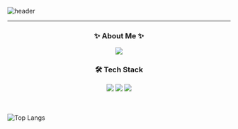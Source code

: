 
![header](https://capsule-render.vercel.app/api?type=wave&color=auto&height=300&section=header&text=yuha00e&fontSize=90)

-----

<h3 align="center"> ✨ About Me ✨ </h3>
<div align='center'>
	<a href="https://yuha00e.tistory.com/"><img src="https://img.shields.io/badge/tistory-EC4815?style=flat-square&logo=tistory&logoColor=white"/></a>
</div>


<h3 align="center"> 🛠 Tech Stack </h3>
<div align='center'>
	<img src="https://img.shields.io/badge/java-F7DF1E?style=for-the-badge&logo=java&logoColor=white"/> <img src="https://img.shields.io/badge/spring-6DB33F?style=for-the-badge&logo=spring&logoColor=white"/> <img src="https://img.shields.io/badge/springboot-6DB33F?style=for-the-badge&logo=springboot&logoColor=white"/> 
</div>

<br>
<br>

![Top Langs](https://github-readme-stats.vercel.app/api/top-langs/?username=yuha00e&layout=compact&theme=nightowl)


<!--
**yuha00e/yuha00e** is a ✨ _special_ ✨ repository because its `README.md` (this file) appears on your GitHub profile.

나중에 사용할 부분 모아두기!

capsule-render 만들어둔 버전 (나중에 사용하기!)
![header](https://capsule-render.vercel.app/api?type=wave&color=auto&height=300&section=header&text=yuha00e&fontSize=90)

자기소개 프레임(Hello!+I'm+yuha!)
[![Typing SVG](https://readme-typing-svg.demolab.com?font=Fira+Code&pause=1000&random=false&width=435&lines=Hello!+I'm+yuha!)](https://git.io/typing-svg)

stats 표 만들어둔 버전
![Anurag's GitHub stats](https://github-readme-stats.vercel.app/api?username=yuha00e&show_icons=true&theme=nightowl)

사용 언어 통계 만들어둔 버전
![Top Langs](https://github-readme-stats.vercel.app/api/top-langs/?username=yuha00e&layout=compact&theme=nightowl)

Here are some ideas to get you started:

- 🔭 I’m currently working on ...
- 🌱 I’m currently learning ...
- 👯 I’m looking to collaborate on ...
- 🤔 I’m looking for help with ...
- 💬 Ask me about ...
- 📫 How to reach me: ...
- 😄 Pronouns: ...
- ⚡ Fun fact: ...
-->
